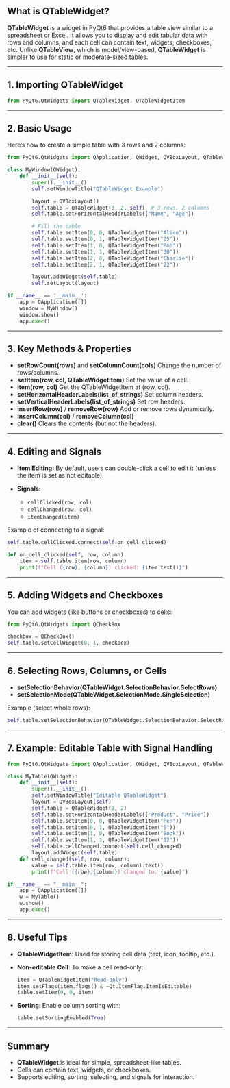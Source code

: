 ## What is QTableWidget?

**QTableWidget** is a widget in PyQt6 that provides a table view similar to a spreadsheet or Excel. It allows you to display and edit tabular data with rows and columns, and each cell can contain text, widgets, checkboxes, etc. Unlike **QTableView**, which is model/view-based, **QTableWidget** is simpler to use for static or moderate-sized tables.

---

## 1. Importing QTableWidget

```python
from PyQt6.QtWidgets import QTableWidget, QTableWidgetItem
```

---

## 2. Basic Usage

Here’s how to create a simple table with 3 rows and 2 columns:

```python
from PyQt6.QtWidgets import QApplication, QWidget, QVBoxLayout, QTableWidget, QTableWidgetItem

class MyWindow(QWidget):
    def __init__(self):
        super().__init__()
        self.setWindowTitle("QTableWidget Example")

        layout = QVBoxLayout()
        self.table = QTableWidget(3, 2, self)  # 3 rows, 2 columns
        self.table.setHorizontalHeaderLabels(["Name", "Age"])

        # Fill the table
        self.table.setItem(0, 0, QTableWidgetItem("Alice"))
        self.table.setItem(0, 1, QTableWidgetItem("25"))
        self.table.setItem(1, 0, QTableWidgetItem("Bob"))
        self.table.setItem(1, 1, QTableWidgetItem("30"))
        self.table.setItem(2, 0, QTableWidgetItem("Charlie"))
        self.table.setItem(2, 1, QTableWidgetItem("22"))

        layout.addWidget(self.table)
        self.setLayout(layout)

if __name__ == '__main__':
    app = QApplication([])
    window = MyWindow()
    window.show()
    app.exec()
```

---

## 3. Key Methods & Properties

* **setRowCount(rows)** and **setColumnCount(cols)**
  Change the number of rows/columns.
* **setItem(row, col, QTableWidgetItem)**
  Set the value of a cell.
* **item(row, col)**
  Get the QTableWidgetItem at (row, col).
* **setHorizontalHeaderLabels(list\_of\_strings)**
  Set column headers.
* **setVerticalHeaderLabels(list\_of\_strings)**
  Set row headers.
* **insertRow(row)** / **removeRow(row)**
  Add or remove rows dynamically.
* **insertColumn(col)** / **removeColumn(col)**
* **clear()**
  Clears the contents (but not the headers).

---

## 4. Editing and Signals

* **Item Editing:** By default, users can double-click a cell to edit it (unless the item is set as not editable).
* **Signals:**

  * `cellClicked(row, col)`
  * `cellChanged(row, col)`
  * `itemChanged(item)`

Example of connecting to a signal:

```python
self.table.cellClicked.connect(self.on_cell_clicked)

def on_cell_clicked(self, row, column):
    item = self.table.item(row, column)
    print(f"Cell ({row}, {column}) clicked: {item.text()}")
```

---

## 5. Adding Widgets and Checkboxes

You can add widgets (like buttons or checkboxes) to cells:

```python
from PyQt6.QtWidgets import QCheckBox

checkbox = QCheckBox()
self.table.setCellWidget(0, 1, checkbox)
```

---

## 6. Selecting Rows, Columns, or Cells

* **setSelectionBehavior(QTableWidget.SelectionBehavior.SelectRows)**
* **setSelectionMode(QTableWidget.SelectionMode.SingleSelection)**

Example (select whole rows):

```python
self.table.setSelectionBehavior(QTableWidget.SelectionBehavior.SelectRows)
```

---

## 7. Example: Editable Table with Signal Handling

```python
from PyQt6.QtWidgets import QApplication, QWidget, QVBoxLayout, QTableWidget, QTableWidgetItem

class MyTable(QWidget):
    def __init__(self):
        super().__init__()
        self.setWindowTitle("Editable QTableWidget")
        layout = QVBoxLayout(self)
        self.table = QTableWidget(2, 2)
        self.table.setHorizontalHeaderLabels(["Product", "Price"])
        self.table.setItem(0, 0, QTableWidgetItem("Pen"))
        self.table.setItem(0, 1, QTableWidgetItem("5"))
        self.table.setItem(1, 0, QTableWidgetItem("Book"))
        self.table.setItem(1, 1, QTableWidgetItem("12"))
        self.table.cellChanged.connect(self.cell_changed)
        layout.addWidget(self.table)
    def cell_changed(self, row, column):
        value = self.table.item(row, column).text()
        print(f"Cell ({row},{column}) changed to: {value}")

if __name__ == "__main__":
    app = QApplication([])
    w = MyTable()
    w.show()
    app.exec()
```

---

## 8. Useful Tips

* **QTableWidgetItem**: Used for storing cell data (text, icon, tooltip, etc.).
* **Non-editable Cell**: To make a cell read-only:

  ```python
  item = QTableWidgetItem("Read-only")
  item.setFlags(item.flags() & ~Qt.ItemFlag.ItemIsEditable)
  table.setItem(0, 0, item)
  ```
* **Sorting**: Enable column sorting with:

  ```python
  table.setSortingEnabled(True)
  ```

---

## Summary

* **QTableWidget** is ideal for simple, spreadsheet-like tables.
* Cells can contain text, widgets, or checkboxes.
* Supports editing, sorting, selecting, and signals for interaction.

